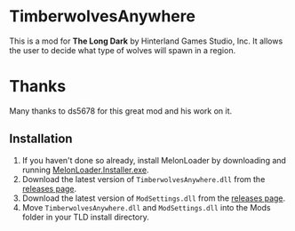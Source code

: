 ﻿# TimberwolvesAnywhere

This is a mod for **The Long Dark** by Hinterland Games Studio, Inc. It allows the user to decide what type of wolves will spawn in a region.

# Thanks

Many thanks to ds5678 for this great mod and his work on it.

## Installation

1. If you haven't done so already, install MelonLoader by downloading and running [MelonLoader.Installer.exe](https://github.com/HerpDerpinstine/MelonLoader/releases/latest/download/MelonLoader.Installer.exe).
2. Download the latest version of `TimberwolvesAnywhere.dll` from the [releases page](https://github.com/dommrogers/TimberwolvesAnywhere/releases).
3. Download the latest version of `ModSettings.dll` from the [releases page](https://github.com/zeobviouslyfakeacc/ModSettings/releases).
4. Move `TimberwolvesAnywhere.dll` and `ModSettings.dll` into the Mods folder in your TLD install directory.